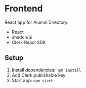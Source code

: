# Frontend

React app for Alumni Directory.
- React
- shadcn/ui
- Clerk React SDK

## Setup
1. Install dependencies: `npm install`
2. Add Clerk publishable key
3. Start app: `npm start`
